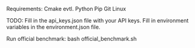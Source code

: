 Requirements:
Cmake evtl.
Python
Pip
Git
Linux

TODO:
Fill in the api_keys.json file with your API keys.
Fill in environment variables in the environment.json file.

Run official benchmark:
bash official_benchmark.sh
